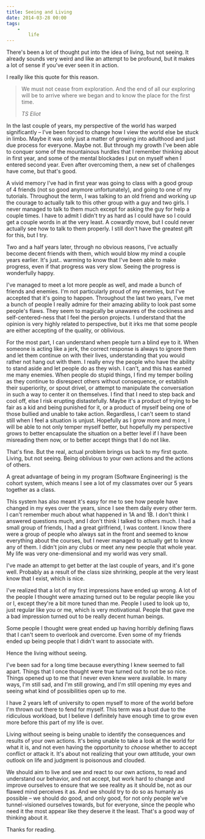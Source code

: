 ```yaml
---
title: Seeing and Living
date: 2014-03-28 00:00
tags:
    -
        life
---
```


There's been a lot of thought put into the idea of living, but not seeing. It already sounds very weird and like an attempt to be profound, but it makes a lot of sense if you've ever seen it in action.

I really like this quote for this reason.

>   We must not cease from exploration. And the end of all our exploring will be to arrive where we began and to know the place for the first time.
>
>   <cite>TS Eliot</cite>

In the last couple of years, my perspective of the world has warped significantly &ndash; I've been forced to change how I view the world else be stuck in limbo. Maybe it was only just a matter of growing into adulthood and just due process for everyone. Maybe not. But through my growth I've been able to conquer some of the mountainous hurdles that I remember thinking about in first year, and some of the mental blockades I put on myself when I entered second year. Even after overcoming them, a new set of challenges have come, but that's good.

A vivid memory I've had in first year was going to class with a good group of 4 friends (not so good anymore unfortunately), and going to one of my tutorials. Throughout the term, I was talking to an old friend and working up the courage to actually talk to this other group with a guy and two girls. I never managed to talk to them much except for asking the guy for help a couple times. I have to admit I didn't try as hard as I could have so I could get a couple words in at the very least. A cowardly move, but I could never actually see how to talk to them properly. I still don't have the greatest gift for this, but I try.

Two and a half years later, through no obvious reasons, I've actually become decent friends with them, which would blow my mind a couple years earlier. It's just.. warming to know that I've been able to make progress, even if that progress was very slow. Seeing the progress is wonderfully happy.

I've managed to meet a lot more people as well, and made a bunch of friends and enemies. I'm not particularly proud of my enemies, but I've accepted that it's going to happen. Throughout the last two years, I've met a bunch of people I really admire for their amazing ability to look past some people's flaws. They seem to magically be unawares of the cockiness and self-centered-ness that I feel the person projects. I understand that the opinion is very highly related to perspective, but it irks me that some people are either accepting of the quality, or oblivious.

For the most part, I can understand when people turn a blind eye to it. When someone is acting like a jerk, the correct response is always to ignore them and let them continue on with their lives, understanding that you would rather not hang out with them. I really envy the people who have the ability to stand aside and let people do as they wish. I can't, and this has earned me many enemies. When people do stupid things, I find my temper boiling as they continue to disrespect others without consequence, or establish their superiority, or spout drivel, or attempt to manipulate the conversation in such a way to center it on themselves. I find that I need to step back and cool off, else I risk erupting distastefully. Maybe it's a product of trying to be fair as a kid and being punished for it, or a product of myself being one of those bullied and unable to take action. Regardless, I can't seem to stand still when I feel a situation is unjust. Hopefully as I grow more and more, I will be able to not only temper myself better, but hopefully my perspective grows to better encapsulate the situation on a better level if I have been misreading them now, or to better accept things that I do not like.

That's fine. But the real, actual problem brings us back to my first quote. Living, but not seeing. Being oblivious to your own actions and the actions of others.

A great advantage of being in my program (Software Engineering) is the cohort system, which means I see a lot of my classmates over our 5 years together as a class.

This system has also meant it's easy for me to see how people have changed in my eyes over the years, since I see them daily every other term. I can't remember much about what happened in 1A and 1B. I don't think I answered questions much, and I don't think I talked to others much. I had a small group of friends, I had a great girlfriend, I was content. I know there were a group of people who always sat in the front and seemed to know everything about the courses, but I never managed to actually get to know any of them. I didn't join any clubs or meet any new people that whole year. My life was very one-dimensional and my world was very small.

I've made an attempt to get better at the last couple of years, and it's gone well. Probably as a result of the class size shrinking, people at the very least know that I exist, which is nice.

I've realized that a lot of my first impressions have ended up wrong. A lot of the people I thought were amazing turned out to be regular people like you or I, except they're a bit more tuned than me. People I used to look up to, just regular like you or me, which is very motivational. People that gave me a bad impression turned out to be really decent human beings.

Some people I thought were great ended up having horribly defining flaws that I can't seem to overlook and overcome. Even some of my friends ended up being people that I didn't want to associate with.

Hence the living without seeing.

I've been sad for a long time because everything I knew seemed to fall apart. Things that I once thought were true turned out to not be so nice. Things opened up to me that I never even knew were available. In many ways, I'm still sad, and I'm still growing, and I'm still opening my eyes and seeing what kind of possibilities open up to me.

I have 2 years left of university to open myself to more of the world before I'm thrown out there to fend for myself. This term was a bust due to the ridiculous workload, but I believe I definitely have enough time to grow even more before this part of my life is over.

Living without seeing is being unable to identify the consequences and results of your own actions. It's being unable to take a look at the world for what it is, and not even having the opportunity to *choose* whether to accept conflict or attack it. It's about not realizing that your own attitude, your own outlook on life and judgment is poisonous and clouded.

We should aim to live and see and react to our own actions, to read and understand our behavior, and not accept, but work hard to change and improve ourselves to ensure that we see reality as it should be, not as our flawed mind perceives it as. And we should try to do so as humanly as possible &ndash; we should do good, and only good, for not only people we've tunnel-visioned ourselves towards, but for everyone, since the people who need it the most appear like they deserve it the least. That's a good way of thinking about it.

Thanks for reading.
